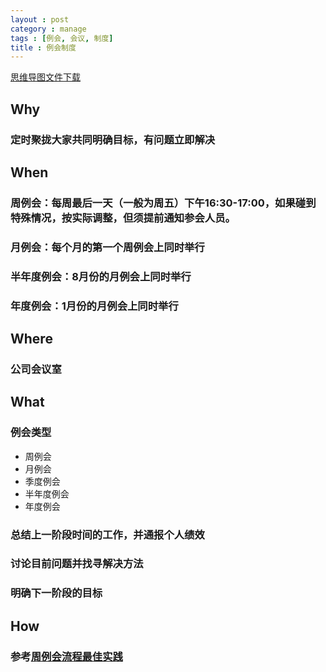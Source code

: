 ```yaml
---
layout : post
category : manage
tags : [例会, 会议, 制度]
title : 例会制度
---
```

[思维导图文件下载](https://docs.google.com/file/d/0B1DrsqrLRzeIeGNJWkNIbG9UUVU/edit?usp=sharing)

## Why


### 定时聚拢大家共同明确目标，有问题立即解决


## When


### 周例会：每周最后一天（一般为周五）下午16:30-17:00，如果碰到特殊情况，按实际调整，但须提前通知参会人员。


### 月例会：每个月的第一个周例会上同时举行


### 半年度例会：8月份的月例会上同时举行


### 年度例会：1月份的月例会上同时举行


## Where


### 公司会议室


## What


### 例会类型

- 周例会
- 月例会
- 季度例会
- 半年度例会
- 年度例会

### 总结上一阶段时间的工作，并通报个人绩效


### 讨论目前问题并找寻解决方法


### 明确下一阶段的目标


## How


### 参考[周例会流程最佳实践](http://samrain.github.com/manage/2013/03/28/weekly-meeting-process-best-practices/)